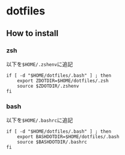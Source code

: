 # dotfiles

## How to install

### zsh

以下を`$HOME/.zshenv`に追記

```shell
if [ -d "$HOME/dotfiles/.bash" ] ; then
    export ZDOTDIR=$HOME/dotfiles/.zsh
    source $ZDOTDIR/.zshenv
fi
```

### bash

以下を`$HOME/.bashrc`に追記

```shell
if [ -d "$HOME/dotfiles/.bash" ] ; then
    export BASHDOTDIR=$HOME/dotfiles/.bash
    source $BASHDOTDIR/.bashrc
fi
```